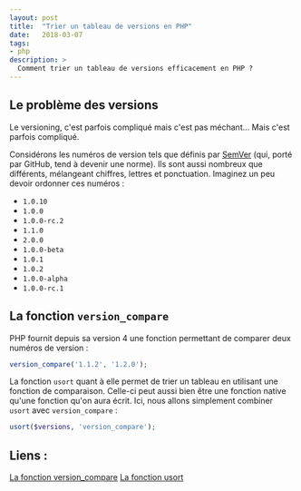 ```yaml
---
layout: post
title:  "Trier un tableau de versions en PHP"
date:   2018-03-07
tags:
- php
description: >
  Comment trier un tableau de versions efficacement en PHP ?
---
```


## Le problème des versions

Le versioning, c'est parfois compliqué mais c'est pas méchant… Mais c'est parfois compliqué.

Considérons les numéros de version tels que définis par [SemVer](https://semver.org/) (qui, porté par GitHub, tend à devenir une norme). Ils sont aussi nombreux que différents, mélangeant chiffres, lettres et ponctuation. Imaginez un peu devoir ordonner ces numéros :

- `1.0.10`
- `1.0.0`
- `1.0.0-rc.2`
- `1.1.0`
- `2.0.0`
- `1.0.0-beta`
- `1.0.1`
- `1.0.2`
- `1.0.0-alpha`
- `1.0.0-rc.1`

## La fonction `version_compare`

PHP fournit depuis sa version 4 une fonction permettant de comparer deux numéros de version :

```php
version_compare('1.1.2', '1.2.0');
```

La fonction `usort` quant à elle permet de trier un tableau en utilisant une fonction de comparaison. Celle-ci peut aussi bien être une fonction native qu'une fonction qu'on aura écrit. Ici, nous allons simplement combiner `usort` avec `version_compare` :

```php
usort($versions, 'version_compare');
```


## Liens :

[La fonction version_compare](https://php.net/version_compare)
[La fonction usort](https://php.net/usort)
